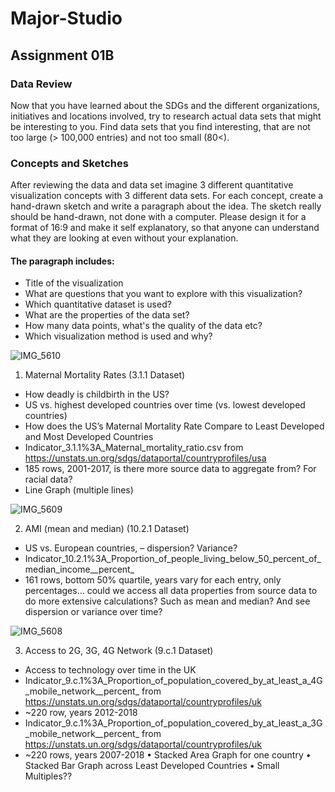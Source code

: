 # Major-Studio

## Assignment 01B

### Data Review
Now that you have learned about the SDGs and the different organizations, initiatives and locations involved, try to research actual data sets that might be interesting to you. Find data sets that you find interesting, that are not too large (> 100,000 entries) and not too small (80<).

### Concepts and Sketches
After reviewing the data and data set imagine 3 different quantitative visualization concepts with 3 different data sets. For each concept, create a hand-drawn sketch and write a paragraph about the idea.
The sketch really should be hand-drawn, not done with a computer. Please design it for a format of 16:9 and make it self explanatory, so that anyone can understand what they are looking at even without your explanation.

#### The paragraph includes:
- Title of the visualization 
- What are questions that you want to explore with this visualization?
- Which quantitative dataset is used? 
- What are the properties of the data set?
- How many data points, what's the quality of the data etc?
- Which visualization method is used and why?

![IMG_5610](https://user-images.githubusercontent.com/77869514/190055190-fca022dc-9012-47aa-ad79-8cc2e89ca3df.jpeg)

1)	Maternal Mortality Rates (3.1.1 Dataset)
- How deadly is childbirth in the US?
- US vs. highest developed countries over time (vs. lowest developed countries)
- How does the US’s Maternal Mortality Rate Compare to Least Developed and Most Developed Countries
- Indicator_3.1.1%3A_Maternal_mortality_ratio.csv from https://unstats.un.org/sdgs/dataportal/countryprofiles/usa
- 185 rows, 2001-2017, is there more source data to aggregate from? For racial data?
- Line Graph (multiple lines)

![IMG_5609](https://user-images.githubusercontent.com/77869514/190055281-8bb35d44-9515-4505-b1ce-6d490f7049d9.jpeg)

2)	AMI (mean and median) (10.2.1 Dataset)

- US vs. European countries, – dispersion? Variance?
- Indicator_10.2.1%3A_Proportion_of_people_living_below_50_percent_of_median_income__percent_
- 161 rows, bottom 50% quartile, years vary for each entry, only percentages… could we access all data properties from source data to do more extensive calculations? Such as mean and median? And see dispersion or variance over time?

![IMG_5608](https://user-images.githubusercontent.com/77869514/190055266-ff3752fb-5e90-4e06-80b7-5248c0938d8f.jpeg)

3)	Access to 2G, 3G, 4G Network (9.c.1 Dataset)
- Access to technology over time in the UK
- Indicator_9.c.1%3A_Proportion_of_population_covered_by_at_least_a_4G_mobile_network__percent_ from https://unstats.un.org/sdgs/dataportal/countryprofiles/uk
- ~220 row, years 2012-2018
- Indicator_9.c.1%3A_Proportion_of_population_covered_by_at_least_a_3G_mobile_network__percent_ from https://unstats.un.org/sdgs/dataportal/countryprofiles/uk
- ~220 rows, years 2007-2018
•	Stacked Area Graph for one country
•	Stacked Bar Graph across Least Developed Countries
•	Small Multiples??

